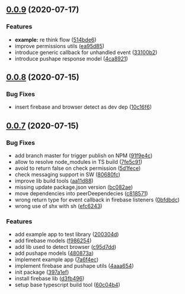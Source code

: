 <a name="0.0.9"></a>
## [0.0.9](https://github.com/gluelabs/pushape-js/compare/0.0.8...0.0.9) (2020-07-17)


### Features

* **example:** re think flow ([514bde6](https://github.com/gluelabs/pushape-js/commit/514bde6))
* improve permissions utils ([ea95d85](https://github.com/gluelabs/pushape-js/commit/ea95d85))
* introduce generic callback for unhandled event ([33100b2](https://github.com/gluelabs/pushape-js/commit/33100b2))
* introduce pushape response model ([4ca8921](https://github.com/gluelabs/pushape-js/commit/4ca8921))



<a name="0.0.8"></a>
## [0.0.8](https://github.com/gluelabs/pushape-js/compare/0.0.7...0.0.8) (2020-07-15)


### Bug Fixes

* insert firebase and browser detect as dev dep ([10c16f6](https://github.com/gluelabs/pushape-js/commit/10c16f6))



<a name="0.0.7"></a>
## [0.0.7](https://github.com/gluelabs/pushape-js/compare/397a1ef...0.0.7) (2020-07-15)


### Bug Fixes

* add branch master for trigger publish on NPM ([91f9e4c](https://github.com/gluelabs/pushape-js/commit/91f9e4c))
* allow to resolve node_modules in TS build ([7fe5c91](https://github.com/gluelabs/pushape-js/commit/7fe5c91))
* avoid to return false on check permission ([5d1fece](https://github.com/gluelabs/pushape-js/commit/5d1fece))
* check messaging support in SW ([80680fc](https://github.com/gluelabs/pushape-js/commit/80680fc))
* improve lib build tools ([aa11d88](https://github.com/gluelabs/pushape-js/commit/aa11d88))
* missing update package.json version ([bc082ae](https://github.com/gluelabs/pushape-js/commit/bc082ae))
* move dependencies into peerDeependecies ([c818571](https://github.com/gluelabs/pushape-js/commit/c818571))
* wrong return type for event callback in firebase listeners ([0bfdbdc](https://github.com/gluelabs/pushape-js/commit/0bfdbdc))
* wrong use of shx with sh ([efc6243](https://github.com/gluelabs/pushape-js/commit/efc6243))


### Features

* add example app to test library ([200304d](https://github.com/gluelabs/pushape-js/commit/200304d))
* add firebase models ([f986254](https://github.com/gluelabs/pushape-js/commit/f986254))
* add lib used to detect browser ([c95d7dd](https://github.com/gluelabs/pushape-js/commit/c95d7dd))
* add pushape models ([480873a](https://github.com/gluelabs/pushape-js/commit/480873a))
* implement example app ([7a6f4ec](https://github.com/gluelabs/pushape-js/commit/7a6f4ec))
* implement firebase and pushape utils ([4aaa654](https://github.com/gluelabs/pushape-js/commit/4aaa654))
* init package ([397a1ef](https://github.com/gluelabs/pushape-js/commit/397a1ef))
* install firebase lib ([d3fb496](https://github.com/gluelabs/pushape-js/commit/d3fb496))
* setup base typescript build tool ([60c04b4](https://github.com/gluelabs/pushape-js/commit/60c04b4))



